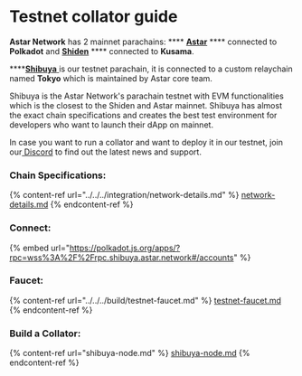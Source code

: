 # Testnet collator guide

**Astar Network** has 2 mainnet parachains: **** [**Astar**](https://polkadot.js.org/apps/?rpc=wss%3A%2F%2Frpc.astar.network#/accounts) **** connected to **Polkadot** and [**Shiden**](https://polkadot.js.org/apps/?rpc=wss%3A%2F%2Fshiden.api.onfinality.io%2Fpublic-ws#/accounts) **** connected to **Kusama**.

****[**Shibuya** ](https://polkadot.js.org/apps/?rpc=wss%3A%2F%2Frpc.shibuya.astar.network#/accounts)is our testnet parachain, it is connected to a custom relaychain named **Tokyo** which is maintained by Astar core team.&#x20;

Shibuya is the Astar Network's parachain testnet with EVM functionalities which is the closest to the Shiden and Astar mainnet. Shibuya has almost the exact chain specifications and creates the best test environment for developers who want to launch their dApp on mainnet.

In case you want to run a collator and want to deploy it in our testnet, join our[ Discord](https://discord.gg/Z3nC9U4) to find out the latest news and support. &#x20;

### Chain Specifications:

{% content-ref url="../../../integration/network-details.md" %}
[network-details.md](../../../integration/network-details.md)
{% endcontent-ref %}

### Connect:

{% embed url="https://polkadot.js.org/apps/?rpc=wss%3A%2F%2Frpc.shibuya.astar.network#/accounts" %}

### Faucet:

{% content-ref url="../../../build/testnet-faucet.md" %}
[testnet-faucet.md](../../../build/testnet-faucet.md)
{% endcontent-ref %}

### Build a Collator:

{% content-ref url="shibuya-node.md" %}
[shibuya-node.md](shibuya-node.md)
{% endcontent-ref %}

